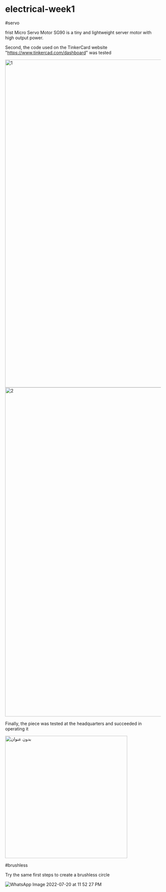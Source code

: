 # electrical-week1
#servo 

frist Micro Servo Motor SG90 is a tiny and lightweight server motor with high output power.

Second, the code used on the TinkerCard website "https://www.tinkercad.com/dashboard" was tested

<img width="1058" alt="1" src="https://user-images.githubusercontent.com/108091010/180077945-cc0388dc-ef71-4a98-b668-e2b7737691fd.png">

<img width="1062" alt="2" src="https://user-images.githubusercontent.com/108091010/180077959-08647391-fd4f-47db-8fb2-fca9c1b33d57.png">

Finally, the piece was tested at the headquarters and succeeded in operating it

<img width="395" alt="بدون عنوان" src="https://user-images.githubusercontent.com/108091010/180078249-254a5943-0f5e-4013-ac2e-06af3e91c9c9.png">

#brushless 

Try the same first steps to create a brushless circle

![WhatsApp Image 2022-07-20 at 11 52 27 PM](https://user-images.githubusercontent.com/108091010/180080357-50233619-bb80-4f92-a2e9-bfaa7e130b59.jpeg)
